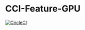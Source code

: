 # CCI-Feature-GPU
[![CircleCI](https://circleci.com/gh/mayoct/CCI-Feature-GPU/tree/main.svg?style=svg)](https://circleci.com/gh/mayoct/CCI-Feature-GPU/tree/main)